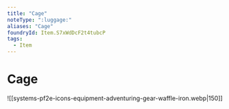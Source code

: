 ```yaml
---
title: "Cage"
noteType: ":luggage:"
aliases: "Cage"
foundryId: Item.S7xWdDcF2t4tubcP
tags:
  - Item
---
```


# Cage
![[systems-pf2e-icons-equipment-adventuring-gear-waffle-iron.webp|150]]
